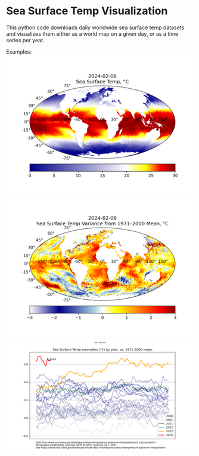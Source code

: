 # Sea Surface Temp Visualization

This python code downloads daily worldwide sea surface temp datasets
and visualizes them either as a world map on a given day, or as a time
series per year.

Examples:
![SST temp map](doc/sst-temp-map.png "SST temp map")
![SST anomaly map](doc/sst-var-map.png "SST anomaly map")
![SST anomaly graph](doc/sst-anomalies.png "SST anomalies")

